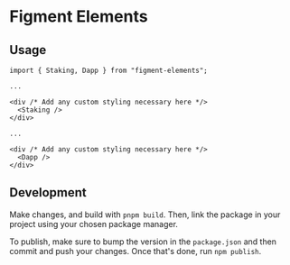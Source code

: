 # Figment Elements

## Usage

```
import { Staking, Dapp } from "figment-elements";

...

<div /* Add any custom styling necessary here */>
  <Staking />
</div>

...

<div /* Add any custom styling necessary here */>
  <Dapp />
</div>
```

## Development

Make changes, and build with `pnpm build`. Then, link the package in your project using your chosen package manager.

To publish, make sure to bump the version in the `package.json` and then commit and push your changes. Once that's done, run `npm publish`.
